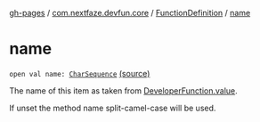 [gh-pages](../../index.md) / [com.nextfaze.devfun.core](../index.md) / [FunctionDefinition](index.md) / [name](./name.md)

# name

`open val name: `[`CharSequence`](https://kotlinlang.org/api/latest/jvm/stdlib/kotlin/-char-sequence/index.html) [(source)](https://github.com/NextFaze/dev-fun/tree/master/devfun-annotations/src/main/java/com/nextfaze/devfun/core/Definitions.kt#L56)

The name of this item as taken from [DeveloperFunction.value](../../com.nextfaze.devfun.annotations/-developer-function/value.md).

If unset the method name split-camel-case will be used.

